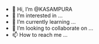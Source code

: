- 👋 Hi, I’m @KASAMPURA
- 👀 I’m interested in ...
- 🌱 I’m currently learning ...
- 💞️ I’m looking to collaborate on ...
- 📫 How to reach me ...

<!---
KASAMPURA/KASAMPURA is a ✨ special ✨ repository because its `README.md` (this file) appears on your GitHub profile.
You can click the Preview link to take a look at your changes.
--->
